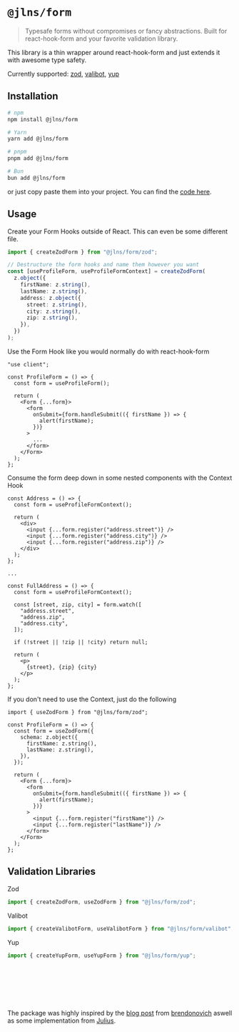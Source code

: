 # `@jlns/form`

> Typesafe forms without compromises or fancy abstractions. Built for react-hook-form and your favorite validation library.

This library is a thin wrapper around react-hook-form and just extends it with awesome type safety.

Currently supported: [zod](https://github.com/colinhacks/zod), [valibot](https://github.com/fabian-hiller/valibot), [yup](https://github.com/jquense/yup)

## Installation

```bash
# npm
npm install @jlns/form

# Yarn
yarn add @jlns/form

# pnpm
pnpm add @jlns/form

# Bun
bun add @jlns/form
```

or just copy paste them into your project. You can find the [code here](https://github.com/jln13x/form/tree/main/src).

## Usage

Create your Form Hooks outside of React. This can even be some different file.

```ts
import { createZodForm } from "@jlns/form/zod";

// Destructure the form hooks and name them however you want
const [useProfileForm, useProfileFormContext] = createZodForm(
  z.object({
    firstName: z.string(),
    lastName: z.string(),
    address: z.object({
      street: z.string(),
      city: z.string(),
      zip: z.string(),
    }),
  })
);
```

Use the Form Hook like you would normally do with react-hook-form

```tsx
"use client";

const ProfileForm = () => {
  const form = useProfileForm();

  return (
    <Form {...form}>
      <form
        onSubmit={form.handleSubmit(({ firstName }) => {
          alert(firstName);
        })}
      >
        ...
      </form>
    </Form>
  );
};
```

Consume the form deep down in some nested components with the Context Hook

```tsx
const Address = () => {
  const form = useProfileFormContext();

  return (
    <div>
      <input {...form.register("address.street")} />
      <input {...form.register("address.city")} />
      <input {...form.register("address.zip")} />
    </div>
  );
};

...

const FullAddress = () => {
  const form = useProfileFormContext();

  const [street, zip, city] = form.watch([
    "address.street",
    "address.zip",
    "address.city",
  ]);

  if (!street || !zip || !city) return null;

  return (
    <p>
      {street}, {zip} {city}
    </p>
  );
};
```

If you don't need to use the Context, just do the following

```tsx
import { useZodForm } from "@jlns/form/zod";

const ProfileForm = () => {
  const form = useZodForm({
    schema: z.object({
      firstName: z.string(),
      lastName: z.string(),
    }),
  });

  return (
    <Form {...form}>
      <form
        onSubmit={form.handleSubmit(({ firstName }) => {
          alert(firstName);
        })}
      >
        <input {...form.register("firstName")} />
        <input {...form.register("lastName")} />
      </form>
    </Form>
  );
};
```

## Validation Libraries

Zod

```ts
import { createZodForm, useZodForm } from "@jlns/form/zod";
```

Valibot

```ts
import { createValibotForm, useValibotForm } from "@jlns/form/valibot";
```

Yup

```ts
import { createYupForm, useYupForm } from "@jlns/form/yup";
```

<br />
<br />
<br />
<br />
<br />

The package was highly inspired by the [blog post](https://www.brendonovich.dev/blog/the-ultimate-form-abstraction) from [brendonovich](https://x.com/brendonovichdev) aswell as some implementation from [Julius](https://x.com/jullerino).
